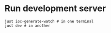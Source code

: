 # Run development server

```shell
just ioc-generate-watch # in one terminal
just dev # in another
```